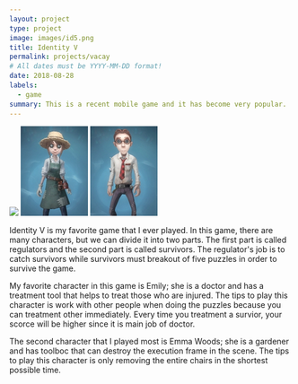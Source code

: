 ```yaml
---
layout: project
type: project
image: images/id5.png
title: Identity V
permalink: projects/vacay
# All dates must be YYYY-MM-DD format!
date: 2018-08-28
labels:
  - game
summary: This is a recent mobile game and it has become very popular.
---
```

<div class="ui medium right floated rounded images">
  <img class="ui image" src="../images/doctor.png">
  <img class="ui image" src="../images/gardener.jpg">
  <img class="ui image" src="../images/lawer.jpg">
</div>

Identity V is my favorite game that I ever played. In this game, there are many characters, but we can divide it into two parts. The first part is called regulators and the second part is called survivors. The regulator's job is to catch survivors while survivors must breakout of five puzzles in order to survive the game.

My favorite character in this game is Emily; she is a doctor and has a treatment tool that helps to treat those who are injured. The tips to play this character is work with other people when doing the puzzles because you can treatment other immediately. Every time you treatment a survior, your scorce will be higher since it is main job of doctor.

The second character that I played most is Emma Woods; she is a gardener and has toolboc that can destroy the execution frame in the scene. The tips to play this character is only removing the entire chairs in the shortest possible time.
